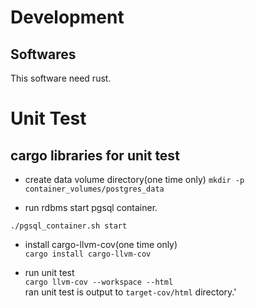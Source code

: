 # Development
## Softwares

This software need rust.

# Unit Test
## cargo libraries for unit test
- create data volume directory(one time only)
`mkdir -p container_volumes/postgres_data`

- run rdbms
start pgsql container.
```shell
./pgsql_container.sh start
```

- install cargo-llvm-cov(one time only)  
`cargo install cargo-llvm-cov`

- run unit test  
`cargo llvm-cov --workspace --html`  
ran unit test is output to `target-cov/html` directory.'

